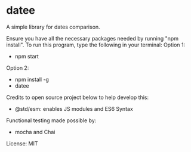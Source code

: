 # datee
A simple library for dates comparison. 

Ensure you have all the necessary packages needed by running "npm install".
To run this program, type the following in your terminal:
Option 1: 
- npm start

Option 2:
- npm install -g
- datee

Credits to open source project below to help develop this:
 - @std/esm: enables JS modules and ES6 Syntax
 
Functional testing made possible by: 
 - mocha and Chai

License: MIT

